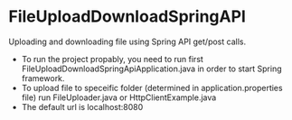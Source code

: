 # FileUploadDownloadSpringAPI
Uploading and downloading file using Spring API get/post calls.

- To run the project propably, you need to run first FileUploadDownloadSpringApiApplication.java in order to start Spring framework.
- To upload file to speceific folder (determined in application.properties file) run FileUploader.java or HttpClientExample.java
- The default url is localhost:8080
